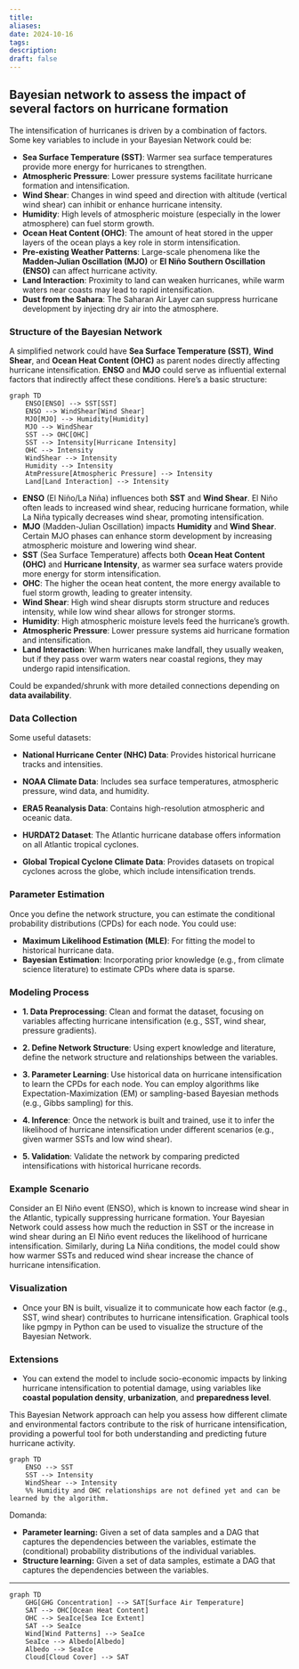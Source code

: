 ```yaml
---
title: 
aliases: 
date: 2024-10-16
tags: 
description: 
draft: false
---
```


## Bayesian network to assess the impact of several factors on hurricane formation

The intensification of hurricanes is driven by a combination of factors. Some key variables to include in your Bayesian Network could be:

- **Sea Surface Temperature (SST)**: Warmer sea surface temperatures provide more energy for hurricanes to strengthen.
- **Atmospheric Pressure**: Lower pressure systems facilitate hurricane formation and intensification.
- **Wind Shear**: Changes in wind speed and direction with altitude (vertical wind shear) can inhibit or enhance hurricane intensity.
- **Humidity**: High levels of atmospheric moisture (especially in the lower atmosphere) can fuel storm growth.
- **Ocean Heat Content (OHC)**: The amount of heat stored in the upper layers of the ocean plays a key role in storm intensification.
- **Pre-existing Weather Patterns**: Large-scale phenomena like the **Madden-Julian Oscillation (MJO)** or **El Niño Southern Oscillation (ENSO)** can affect hurricane activity.
- **Land Interaction**: Proximity to land can weaken hurricanes, while warm waters near coasts may lead to rapid intensification.
- **Dust from the Sahara**: The Saharan Air Layer can suppress hurricane development by injecting dry air into the atmosphere.

### Structure of the Bayesian Network

A simplified network could have **Sea Surface Temperature (SST)**, **Wind Shear**, and **Ocean Heat Content (OHC)** as parent nodes directly affecting hurricane intensification. **ENSO** and **MJO** could serve as influential external factors that indirectly affect these conditions. Here’s a basic structure:

```mermaid
graph TD
    ENSO[ENSO] --> SST[SST]
    ENSO --> WindShear[Wind Shear]
    MJO[MJO] --> Humidity[Humidity]
    MJO --> WindShear
    SST --> OHC[OHC]
    SST --> Intensity[Hurricane Intensity]
    OHC --> Intensity
    WindShear --> Intensity
    Humidity --> Intensity
    AtmPressure[Atmospheric Pressure] --> Intensity
    Land[Land Interaction] --> Intensity
```

- **ENSO** (El Niño/La Niña) influences both **SST** and **Wind Shear**. El Niño often leads to increased wind shear, reducing hurricane formation, while La Niña typically decreases wind shear, promoting intensification.
- **MJO** (Madden-Julian Oscillation) impacts **Humidity** and **Wind Shear**. Certain MJO phases can enhance storm development by increasing atmospheric moisture and lowering wind shear.
- **SST** (Sea Surface Temperature) affects both **Ocean Heat Content (OHC)** and **Hurricane Intensity**, as warmer sea surface waters provide more energy for storm intensification.
- **OHC**: The higher the ocean heat content, the more energy available to fuel storm growth, leading to greater intensity.
- **Wind Shear**: High wind shear disrupts storm structure and reduces intensity, while low wind shear allows for stronger storms.
- **Humidity**: High atmospheric moisture levels feed the hurricane’s growth.
- **Atmospheric Pressure**: Lower pressure systems aid hurricane formation and intensification.
- **Land Interaction**: When hurricanes make landfall, they usually weaken, but if they pass over warm waters near coastal regions, they may undergo rapid intensification.


Could be expanded/shrunk with more detailed connections depending on **data availability**.


### Data Collection

 Some useful datasets:

- **National Hurricane Center (NHC) Data**: Provides historical hurricane tracks and intensities.

- **NOAA Climate Data**: Includes sea surface temperatures, atmospheric pressure, wind data, and humidity.

- **ERA5 Reanalysis Data**: Contains high-resolution atmospheric and oceanic data.

- **HURDAT2 Dataset**: The Atlantic hurricane database offers information on all Atlantic tropical cyclones.

- **Global Tropical Cyclone Climate Data**: Provides datasets on tropical cyclones across the globe, which include intensification trends.

### Parameter Estimation

Once you define the network structure, you can estimate the conditional probability distributions (CPDs) for each node. You could use:
- **Maximum Likelihood Estimation (MLE)**: For fitting the model to historical hurricane data.
- **Bayesian Estimation**: Incorporating prior knowledge (e.g., from climate science literature) to estimate CPDs where data is sparse.

### Modeling Process

- **1. Data Preprocessing**: Clean and format the dataset, focusing on variables affecting hurricane intensification (e.g., SST, wind shear, pressure gradients).

- **2. Define Network Structure**: Using expert knowledge and literature, define the network structure and relationships between the variables.

- **3. Parameter Learning**: Use historical data on hurricane intensification to learn the CPDs for each node. You can employ algorithms like Expectation-Maximization (EM) or sampling-based Bayesian methods (e.g., Gibbs sampling) for this.

- **4. Inference**: Once the network is built and trained, use it to infer the likelihood of hurricane intensification under different scenarios (e.g., given warmer SSTs and low wind shear).

- **5. Validation**: Validate the network by comparing predicted intensifications with historical hurricane records.

### Example Scenario

Consider an El Niño event (ENSO), which is known to increase wind shear in the Atlantic, typically suppressing hurricane formation. Your Bayesian Network could assess how much the reduction in SST or the increase in wind shear during an El Niño event reduces the likelihood of hurricane intensification. Similarly, during La Niña conditions, the model could show how warmer SSTs and reduced wind shear increase the chance of hurricane intensification.

### Visualization

- Once your BN is built, visualize it to communicate how each factor (e.g., SST, wind shear) contributes to hurricane intensification. Graphical tools like pgmpy in Python can be used to visualize the structure of the Bayesian Network.

### Extensions  

- You can extend the model to include socio-economic impacts by linking hurricane intensification to potential damage, using variables like **coastal population density**, **urbanization**, and **preparedness level**.

  
This Bayesian Network approach can help you assess how different climate and environmental factors contribute to the risk of hurricane intensification, providing a powerful tool for both understanding and predicting future hurricane activity.

```mermaid
graph TD
    ENSO --> SST
    SST --> Intensity
    WindShear --> Intensity
    %% Humidity and OHC relationships are not defined yet and can be learned by the algorithm.
```

Domanda: 
- **Parameter learning:** Given a set of data samples and a DAG that captures the dependencies between the variables, estimate the (conditional) probability distributions of the individual variables.
- **Structure learning:** Given a set of data samples, estimate a DAG that captures the dependencies between the variables.

---

```mermaid
graph TD
    GHG[GHG Concentration] --> SAT[Surface Air Temperature]
    SAT --> OHC[Ocean Heat Content]
    OHC --> SeaIce[Sea Ice Extent]
    SAT --> SeaIce
    Wind[Wind Patterns] --> SeaIce
    SeaIce --> Albedo[Albedo]
    Albedo --> SeaIce
    Cloud[Cloud Cover] --> SAT
```
